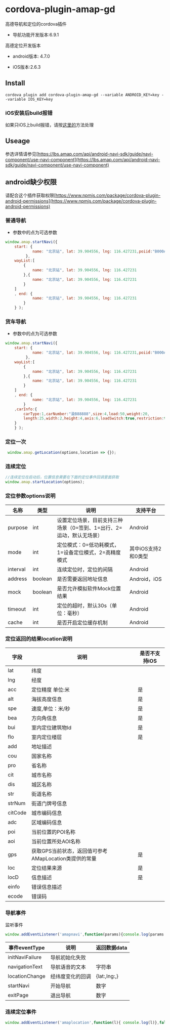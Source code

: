 # cordova-plugin-amap-gd

高德导航和定位的cordova插件

- 导航功能开发版本:6.9.1

高德定位开发版本

- android版本: 4.7.0 

- iOS版本:2.6.3

## Install 

`cordova plugin add cordova-plugin-amap-gd --variable ANDROID_KEY=key --variable IOS_KEY=key`

### iOS安装后build报错

如果只iOS上build报错，请按[这里的](https://lbs.amap.com/api/ios-location-sdk/guide/create-project/cocoapods)方法处理

## Useage

参选详情请参见[https://lbs.amap.com/api/android-navi-sdk/guide/navi-component/use-navi-component](https://lbs.amap.com/api/android-navi-sdk/guide/navi-component/use-navi-component)

## android缺少权限

请配合这个插件获取权限[https://www.npmjs.com/package/cordova-plugin-android-permissions](https://www.npmjs.com/package/cordova-plugin-android-permissions)

### 普通导航

- 参数中的点为可选参数

```js
window.amap.startNavi({
    start: { 
            name: "北京站", lat: 39.904556, lng: 116.427231,poiid:"B000A83M61"
         },
    wayList:[
        { 
            name: "北京站", lat: 39.904556, lng: 116.427231 
        },{ 
            name: "北京站", lat: 39.904556, lng: 116.427231 
        }
    ]
    , end: { 
            name: "北京站", lat: 39.904556, lng: 116.427231 
        }
    } );

```
### 货车导航

- 参数中的点为可选参数

```js
window.amap.startNavi({
    start: { 
            name: "北京站", lat: 39.904556, lng: 116.427231,poiid:"B000A83M61"
         },
    wayList:[
        { 
            name: "北京站", lat: 39.904556, lng: 116.427231 
        },{ 
            name: "北京站", lat: 39.904556, lng: 116.427231 
        }
    ]
    , end: { 
            name: "北京站", lat: 39.904556, lng: 116.427231 
        }
    ,carInfo:{
        carType:1,carNumber:"渝B88888",size:4,load:50,weight:20,
        length:25,width:2,height:4,axis:6,loadSwitch:true,restriction:true
    }
    } );
```
### 定位一次

```js
 window.amap.getLocation(options,location => {});
```
### 连续定位

```js
//连续定位在启动后，位置信息需要在下面的定位事件回调里面获取
window.amap.startLocation(options);
```

### 定位参数options说明

|名称|类型|说明|支持平台
|--|--|--|--|
|purpose|int|设置定位场景，目前支持三种场景（0=签到、1=出行、2=运动，默认无场景）|Android|
|mode|int|定位模式：0=低功耗模式，1=设备定位模式，2=高精度模式|其中iOS支持2和0类型|
|interval|int|连续定位时，定位的间隔|Android|
|address|boolean|是否需要返回地址信息|Android，iOS|
|mock|boolean|是否允许模拟软件Mock位置结果|Android|
|timeout|int|定位的超时，默认30s（单位：毫秒）|Android|
|cache|int|是否开启定位缓存机制|Android|

### 定位返回的结果location说明

|字段|说明|是否不支持iOS|
|--|--|--|
|lat|纬度|
|lng|经度|
|acc|定位精度 单位:米|是|
|alt|海拔高度信息|是|
|spe|速度,单位：米/秒|是|
|bea|方向角信息|是|
|bui|室内定位建筑物Id|是|
|flo|室内定位楼层|是|
|add|地址描述|
|cou|国家名称|
|pro|省名称|
|cit|城市名称|
|dis|城区名称|
|str|街道名称|
|strNum|街道门牌号信息|
|citCode|城市编码信息|
|adc|区域编码信息|
|poi|当前位置的POI名称|
|aoi|当前位置所处AOI名称|
|gps|获取GPS当前状态，返回值可参考AMapLocation类提供的常量|是|
|loc|定位结果来源|是|
|locD|信息描述|是|
|einfo|错误信息描述|
|ecode|错误码|

### 导航事件

监听事件
```js
window.addEventListener('amapnavi',function(params){console.log(params.eventType);console.log(params.data)},false);
```

|事件eventType|说明|返回数据data|
|--|--|--|
|initNaviFailure|导航初始化失败||
|navigationText|导航语音的文本|字符串|
|locationChange|经纬度变化的回调|{lat:,lng:,}|
|startNavi|开始导航|数字|
|exitPage|退出导航|数字|

### 连续定位事件

```js
window.addEventListener('amaplocation',function(l){ console.log(l)},false);
```
